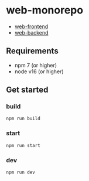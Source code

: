 # web-monorepo

- [web-frontend](web-frontend/README.md)
- [web-backend](web-backend/README.md)

## Requirements

- npm 7 (or higher)
- node v16 (or higher)

## Get started

### build

```
npm run build
```

### start

```
npm run start
```

### dev

```
npm run dev
```
